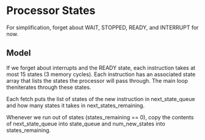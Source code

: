 # Processor States

For simplification, forget about WAIT, STOPPED, READY, and INTERRUPT for now.

## Model

If we forget about interrupts and the READY state, each instruction takes at most 15 states (3 memory cycles). Each instruction has an associated state array that lists the states the processor will pass through. The main loop theniterates through these states.

Each fetch puts the list of states of the new instruction in next_state_queue and how many states it takes in next_states_remaining.

Whenever we run out of states (states_remaining == 0), copy the contents of next_state_queue into state_queue and num_new_states into states_remaining.